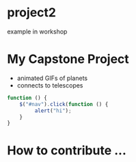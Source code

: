 project2
========

example in workshop

# My Capstone Project

* animated GIFs of planets
* connects to telescopes

```javascript
function () {
    $("#nav").click(function () {
         alert("hi");
    }
}
```

# How to contribute ...

